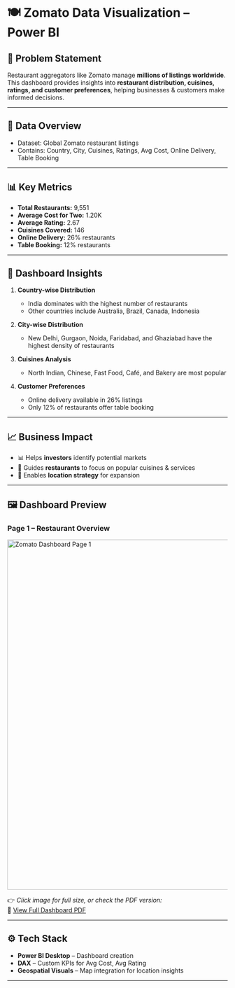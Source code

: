 # 🍽️ Zomato Data Visualization – Power BI  

## 📌 Problem Statement  
Restaurant aggregators like Zomato manage **millions of listings worldwide**.  
This dashboard provides insights into **restaurant distribution, cuisines, ratings, and customer preferences**, helping businesses & customers make informed decisions.  

---

## 📂 Data Overview  
- Dataset: Global Zomato restaurant listings  
- Contains: Country, City, Cuisines, Ratings, Avg Cost, Online Delivery, Table Booking  

---

## 📊 Key Metrics  
- **Total Restaurants:** 9,551  
- **Average Cost for Two:** 1.20K  
- **Average Rating:** 2.67  
- **Cuisines Covered:** 146  
- **Online Delivery:** 26% restaurants  
- **Table Booking:** 12% restaurants  

---

## 📌 Dashboard Insights  

1. **Country-wise Distribution**  
   - India dominates with the highest number of restaurants  
   - Other countries include Australia, Brazil, Canada, Indonesia  

2. **City-wise Distribution**  
   - New Delhi, Gurgaon, Noida, Faridabad, and Ghaziabad have the highest density of restaurants  

3. **Cuisines Analysis**  
   - North Indian, Chinese, Fast Food, Café, and Bakery are most popular  

4. **Customer Preferences**  
   - Online delivery available in 26% listings  
   - Only 12% of restaurants offer table booking  

---

## 📈 Business Impact  
- 📊 Helps **investors** identify potential markets  
- 🍴 Guides **restaurants** to focus on popular cuisines & services  
- 📍 Enables **location strategy** for expansion  

---

## 🖼️ Dashboard Preview  

### Page 1 – Restaurant Overview  
<img src="images/zomato_page1.png" alt="Zomato Dashboard Page 1" width="800">  

👉 *Click image for full size, or check the PDF version:*  
📑 [View Full Dashboard PDF](Zomato%20data%20visualization.pdf)  

---

## ⚙️ Tech Stack  
- **Power BI Desktop** – Dashboard creation  
- **DAX** – Custom KPIs for Avg Cost, Avg Rating  
- **Geospatial Visuals** – Map integration for location insights  

---

